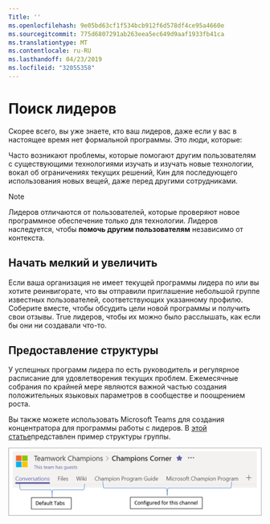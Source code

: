```yaml
---
Title: ''
ms.openlocfilehash: 9e05bd63cf1f534bcb912f6d578df4ce95a4660e
ms.sourcegitcommit: 775d6807291ab263eea5ec649d9aaf1933fb41ca
ms.translationtype: MT
ms.contentlocale: ru-RU
ms.lasthandoff: 04/23/2019
ms.locfileid: "32055358"
---
```

# <a name="finding-your-champions"></a>Поиск лидеров 

Скорее всего, вы уже знаете, кто ваш лидеров, даже если у вас в настоящее время нет формальной программы.  Это люди, которые:

Часто возникают проблемы, которые помогают другим пользователям с существующими технологиями изучать и изучать новые технологии, вокал об ограничениях текущих решений, Кин для последующего использования новых вещей, даже перед другими сотрудниками.

> [!NOTE]
> Лидеров отличаются от пользователей, которые проверяют новое программное обеспечение только для технологии. Лидеров наследуется, чтобы **помочь другим пользователям** независимо от контекста. 

## <a name="start-small-and-grow"></a>Начать мелкий и увеличить

Если ваша организация не имеет текущей программы лидера по или вы хотите реинвигорате, что вы отправили приглашение небольшой группе известных пользователей, соответствующих указанному профилю.  Соберите вместе, чтобы обсудить цели новой программы и получить свои отзывы. True лидеров, чтобы их можно было расслышать, как если бы они ни создавали что-то.  

## <a name="provide-structure"></a>Предоставление структуры

У успешных программ лидера по есть руководитель и регулярное расписание для удовлетворения текущих проблем.  Ежемесячные собрания по крайней мере являются важной частью создания положительных языковых параметров в сообществе и поощрением роста.  

Вы также можете использовать Microsoft Teams для создания концентратора для программы работы с лидеров.  В [этой статье](https://docs.microsoft.com/en-us/MicrosoftTeams/teams-adoption-your-first-teams)представлен пример структуры группы.

![вкладки команды "Совместная работа" лидера по](media/teams-adoption-tab-example.png)